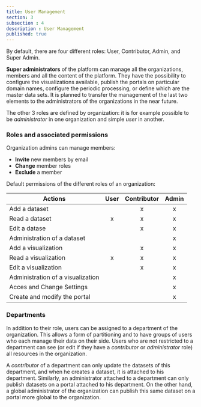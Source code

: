 ```yaml
---
title: User Management
section: 3
subsection : 4
description : User Management
published: true
---
```

By default, there are four different roles: User, Contributor, Admin, and Super Admin.

**Super administrators** of the platform can manage all the organizations, members and all the content of the platform. They have the possibility to configure the visualizations available, publish the portals on particular domain names, configure the periodic processing, or define which are the master data sets. It is planned to transfer the management of the last two elements to the administrators of the organizations in the near future.

The other 3 roles are defined by organization: it is for example possible to be *administrator* in one organization and simple *user* in another.

### Roles and associated permissions

Organization admins can manage members:

* **Invite** new members by email
* **Change** member roles
* **Exclude** a member

<p></p>
Default permissions of the different roles of an organization:

| Actions                              | User | Contributor | Admin |
|--------------------------------------|:-----------:|:------------:|:--------------:|
| Add a dataset            |             |       x      |        x       |
| Read a dataset          |      x      |       x      |        x       |
| Edit a datase     |             |       x      |        x       |
| Administration of a dataset  |             |              |        x       |
| Add a visualization            |             |       x      |        x       |
| Read a visualization         |      x      |       x      |        x       |
| Edit a visualization          |             |       x      |        x       |
| Administration of a visualization |             |              |        x       |
| Acces and Change Settings |             |              |        x       |
| Create and modify the portal |             |              |        x       |

### Departments

In addition to their role, users can be assigned to a department of the organization. This allows a form of partitioning and to have groups of users who each manage their data on their side. Users who are not restricted to a department can see (or edit if they have a *contributor* or *administrator* role) all resources in the organization.

A *contributor* of a department can only update the datasets of this department, and when he creates a dataset, it is attached to his department. Similarly, an administrator attached to a department can only publish datasets on a portal attached to his department. On the other hand, a global administrator of the organization can publish this same dataset on a portal more global to the organization.
